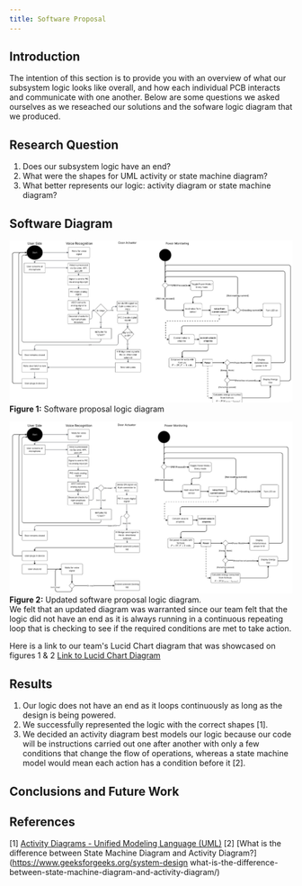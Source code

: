 ```yaml
---
title: Software Proposal
---
```


## Introduction
The intention of this section is to provide you with an overview of what our subsystem logic looks like overall, and how each individual PCB interacts and communicate with one another. Below are some questions we asked ourselves as we reseached our solutions and the sofware logic diagram that we produced.

## Research Question

1. Does our subsystem logic have an end?
2. What were the shapes for UML activity or state machine diagram?
3. What better represents our logic: activity diagram or state machine diagram?

## Software Diagram

![Software logig diagram](Softwarediagram.jpg)<br>
**Figure 1:** Software proposal logic diagram<br>

![Software logic diagram](Softwarediagram2.jpg)
**Figure 2:** Updated software proposal logic diagram.<br>
We felt that an updated diagram was warranted since our team felt that the logic did not have an end as it is always running in a continuous repeating loop that is checking to see if the required conditions are met to take action.

Here is a link to our team's Lucid Chart diagram that was showcased on figures 1 & 2 [Link to Lucid Chart Diagram](https://lucid.app/lucidspark/50a3b367-512a-4085-a351-7ba08a005a17/edit?viewport_loc=-1504%2C4113%2C4121%2C2114%2C0_0&invitationId=inv_718e862a-cc1e-4b68-8ead-81b798ccf1a2)


## Results
1. Our logic does not have an end as it loops continuously as long as the design is being powered.
2. We successfully represented the logic with the correct shapes [1].
3. We decided an activity diagram best models our logic because our code will be instructions carried out one after another with only a few conditions that change the flow of operations, whereas a state machine model would mean each action has a condition before it [2].

## Conclusions and Future Work

## References
[1] [Activity Diagrams - Unified Modeling Language (UML)](https://www.geeksforgeeks.org/system-design/unified-modeling-language-uml-activity-diagrams/)
[2] [What is the difference between State Machine Diagram and Activity Diagram?](https://www.geeksforgeeks.org/system-design what-is-the-difference-between-state-machine-diagram-and-activity-diagram/)

